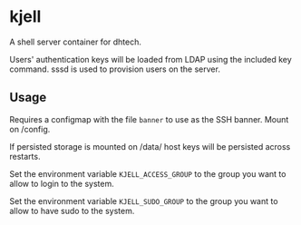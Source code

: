 # kjell

A shell server container for dhtech.

Users' authentication keys will be loaded from LDAP using the included key
command. sssd is used to provision users on the server.

## Usage

Requires a configmap with the file `banner` to use as the SSH banner. Mount on
/config.

If persisted storage is mounted on /data/ host keys will be persisted across
restarts.

Set the environment variable `KJELL_ACCESS_GROUP` to the group you want to
allow to login to the system.

Set the environment variable `KJELL_SUDO_GROUP` to the group you want to
allow to have sudo to the system.
